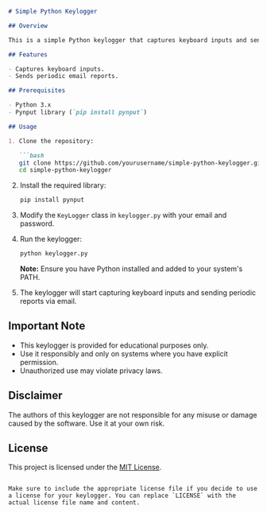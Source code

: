 
```markdown
# Simple Python Keylogger

## Overview

This is a simple Python keylogger that captures keyboard inputs and sends periodic email reports. Use it responsibly and only for educational purposes or with explicit consent.

## Features

- Captures keyboard inputs.
- Sends periodic email reports.

## Prerequisites

- Python 3.x
- Pynput library (`pip install pynput`)

## Usage

1. Clone the repository:

   ```bash
   git clone https://github.com/yourusername/simple-python-keylogger.git
   cd simple-python-keylogger
   ```

2. Install the required library:

   ```bash
   pip install pynput
   ```

3. Modify the `KeyLogger` class in `keylogger.py` with your email and password.

4. Run the keylogger:

   ```bash
   python keylogger.py
   ```

   **Note:** Ensure you have Python installed and added to your system's PATH.

5. The keylogger will start capturing keyboard inputs and sending periodic reports via email.

## Important Note

- This keylogger is provided for educational purposes only.
- Use it responsibly and only on systems where you have explicit permission.
- Unauthorized use may violate privacy laws.

## Disclaimer

The authors of this keylogger are not responsible for any misuse or damage caused by the software. Use it at your own risk.

## License

This project is licensed under the [MIT License](LICENSE).
```

Make sure to include the appropriate license file if you decide to use a license for your keylogger. You can replace `LICENSE` with the actual license file name and content.
